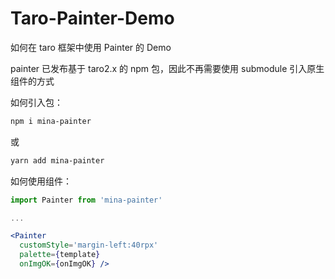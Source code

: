 # Taro-Painter-Demo

如何在 taro 框架中使用 Painter 的 Demo

painter 已发布基于 taro2.x 的 npm 包，因此不再需要使用 submodule 引入原生组件的方式

如何引入包：

```powershell
npm i mina-painter
```

或

```powershell
yarn add mina-painter
```

如何使用组件：

```jsx
import Painter from 'mina-painter'

...

<Painter
  customStyle='margin-left:40rpx'
  palette={template}
  onImgOK={onImgOK} />
```
